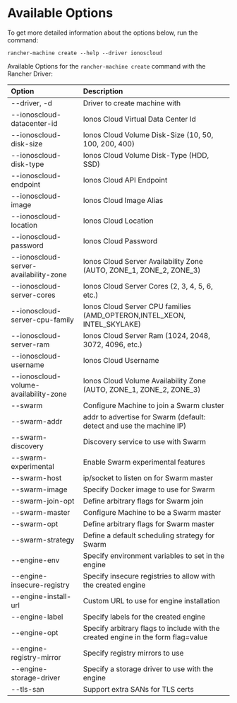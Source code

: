 # Available Options

To get more detailed information about the options below, run the command:

```
rancher-machine create --help --driver ionoscloud
```

Available Options for the `rancher-machine create` command with the Rancher Driver: 

| Option | Description |
| :------ | :---------- |
| --driver, -d | Driver to create machine with | 
| --ionoscloud-datacenter-id | Ionos Cloud Virtual Data Center Id | 
| --ionoscloud-disk-size | Ionos Cloud Volume Disk-Size (10, 50, 100, 200, 400) | 
| --ionoscloud-disk-type | Ionos Cloud Volume Disk-Type (HDD, SSD) |
| --ionoscloud-endpoint | Ionos Cloud API Endpoint |
| --ionoscloud-image | Ionos Cloud Image Alias |
| --ionoscloud-location | Ionos Cloud Location |
| --ionoscloud-password | Ionos Cloud Password |
| --ionoscloud-server-availability-zone | Ionos Cloud Server Availability Zone (AUTO, ZONE_1, ZONE_2, ZONE_3) |
| --ionoscloud-server-cores	| Ionos Cloud Server Cores (2, 3, 4, 5, 6, etc.) | 
| --ionoscloud-server-cpu-family | Ionos Cloud Server CPU families (AMD_OPTERON,INTEL_XEON, INTEL_SKYLAKE) | 
| --ionoscloud-server-ram | Ionos Cloud Server Ram (1024, 2048, 3072, 4096, etc.) |
| --ionoscloud-username | Ionos Cloud Username |
| --ionoscloud-volume-availability-zone	| Ionos Cloud Volume Availability Zone (AUTO, ZONE_1, ZONE_2, ZONE_3) | 
| --swarm | Configure Machine to join a Swarm cluster |
| --swarm-addr | addr to advertise for Swarm (default: detect and use the machine IP) |
| --swarm-discovery | Discovery service to use with Swarm |
| --swarm-experimental | Enable Swarm experimental features | 
| --swarm-host 	| ip/socket to listen on for Swarm master |
| --swarm-image| Specify Docker image to use for Swarm |
| --swarm-join-opt | Define arbitrary flags for Swarm join | 
| --swarm-master | Configure Machine to be a Swarm master | 
| --swarm-opt | Define arbitrary flags for Swarm master |
| --swarm-strategy | Define a default scheduling strategy for Swarm | 
| --engine-env | Specify environment variables to set in the engine |
| --engine-insecure-registry| Specify insecure registries to allow with the created engine |
| --engine-install-url | Custom URL to use for engine installation |
| --engine-label | Specify labels for the created engine | 
| --engine-opt | Specify arbitrary flags to include with the created engine in the form flag=value | 
| --engine-registry-mirror | Specify registry mirrors to use |
| --engine-storage-driver |	Specify a storage driver to use with the engine | 
| --tls-san | Support extra SANs for TLS certs |

